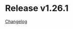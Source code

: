 # Release v1.26.1
[Changelog](https://docs.otc-service.com/releasenotes/terraform-provider-opentelekomcloud/current.html#v1-26-1)